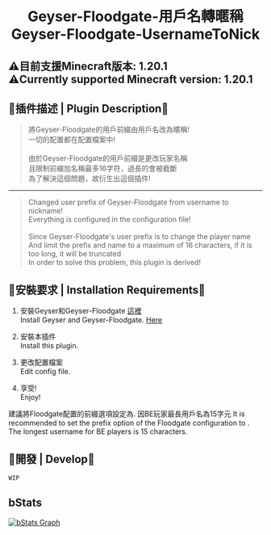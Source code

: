<h1 align="center">Geyser-Floodgate-用戶名轉暱稱<br>Geyser-Floodgate-UsernameToNick</h1>

## ⚠️目前支援Minecraft版本: 1.20.1<br>⚠️Currently supported Minecraft version: 1.20.1

## 📜插件描述 | Plugin Description📜
> 將Geyser-Floodgate的用戶前綴由用戶名改為暱稱!<br>一切的配置都在配置檔案中!<br><br>由於Geyser-Floodgate的用戶前綴是更改玩家名稱<br>且限制前綴加名稱最多16字符，過長的會被截斷<br>為了解決這個問題，故衍生出這個插件!
---
> Changed user prefix of Geyser-Floodgate from username to nickname!<br>Everything is configured in the configuration file!<br><br>Since Geyser-Floodgate's user prefix is to change the player name<br>And limit the prefix and name to a maximum of 16 characters, if it is too long, it will be truncated<br>In order to solve this problem, this plugin is derived!

## 📜安裝要求 | Installation Requirements📜
1. 安裝Geyser和Geyser-Floodgate [這裡](https://geysermc.org/download)<br>Install Geyser and Geyser-Floodgate. [Here](https://geysermc.org/download)</a>

2. 安裝本插件<br>Install this plugin.

3. 更改配置檔案<br>Edit config file.

4. 享受!<br>Enjoy!

建議將Floodgate配置的前綴選項設定為.
因BE玩家最長用戶名為15字元
It is recommended to set the prefix option of the Floodgate configuration to .
The longest username for BE players is 15 characters.

## 📜開發 | Develop📜
```
WIP
```

## bStats

[![bStats Graph](https://bstats.org/signatures/bukkit/Geyser-Floodgate-UsernameToNick.svg)](https://bstats.org/plugin/bukkit/Geyser-Floodgate-UsernameToNick)

